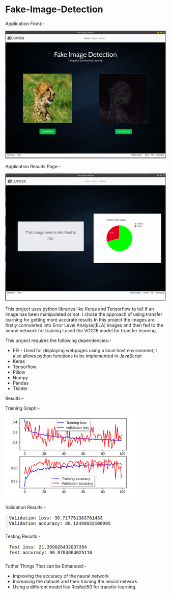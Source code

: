 # Fake-Image-Detection

Application Front:-

![Application Front](images/applicationfrnt.png)


Application Results Page:-

![Application Results](images/applicationresult.png)


This project uses python libraries like Keras and Tensorflow to tell If an Image has been manipulated or not. I chose the approach of using transfer learning for getting more accurate results.In this project the images are firstly connverted into Error Level Analysis(ELA) images and then fed to the neural network for training.I used the VGG16 model for transfer learning. 

This project requires the following dependencies:-
 * EEl - Used for displaying webpages using a local host environment,it also allows python functions to be implemented in JavaScript
 * Keras
 * Tensorflow
 * Pillow
 * Numpy
 * Pandas
 * Tkinter
 
Results:-

Training Graph:-

![Training Graph](images/training-graph.png)

Validation Results:-

![Validation](images/validation.png)

Testing Results:-

![Testing](images/test.png)

 Futher Things That can be Enhanced:-
  * Improving the accuracy of the neural network
  * Increasing the dataset and then training the neural network.
  * Using a different model like ResNet50 for transfer learning.
